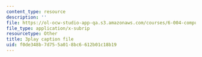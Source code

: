 ```yaml
---
content_type: resource
description: ''
file: https://ol-ocw-studio-app-qa.s3.amazonaws.com/courses/6-004-computation-structures-spring-2017/f0de348b7d755a018bc6612b01c18b19_-bWtembpQjU.vtt
file_type: application/x-subrip
resourcetype: Other
title: 3play caption file
uid: f0de348b-7d75-5a01-8bc6-612b01c18b19
---
```

